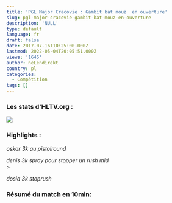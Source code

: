 ```yaml
---
title: 'PGL Major Cracovie : Gambit bat mouz  en ouverture'
slug: pgl-major-cracovie-gambit-bat-mouz-en-ouverture
description: 'NULL'
type: default
language: fr
draft: false
date: 2017-07-16T10:25:00.000Z
lastmod: 2022-05-04T20:05:51.000Z
views: '1645'
author: neLendirekt
country: pl
categories:
  - Compétition
tags: []
---
```

### Les stats d'HLTV.org :

_![](/storage/images/596b3dc276a6c1c18b7415678c4a68fd19dc68c7795d2png.png)_

### Highlights :

_oskar 3k au pistolround_  

_denis 3k spray pour stopper un rush mid_  
\>

_dosia 3k stoprush_  

### Résumé du match en 10min:
